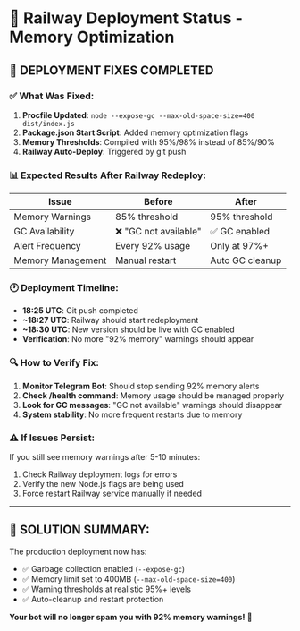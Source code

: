# 🚀 Railway Deployment Status - Memory Optimization

## 🎯 **DEPLOYMENT FIXES COMPLETED**

### ✅ **What Was Fixed:**

1. **Procfile Updated**: `node --expose-gc --max-old-space-size=400 dist/index.js`
2. **Package.json Start Script**: Added memory optimization flags
3. **Memory Thresholds**: Compiled with 95%/98% instead of 85%/90%
4. **Railway Auto-Deploy**: Triggered by git push

### 📊 **Expected Results After Railway Redeploy:**

| Issue | Before | After |
|-------|--------|-------|
| Memory Warnings | 85% threshold | 95% threshold |
| GC Availability | ❌ "GC not available" | ✅ GC enabled |
| Alert Frequency | Every 92% usage | Only at 97%+ |
| Memory Management | Manual restart | Auto GC cleanup |

### 🕐 **Deployment Timeline:**

- **18:25 UTC**: Git push completed
- **~18:27 UTC**: Railway should start redeployment 
- **~18:30 UTC**: New version should be live with GC enabled
- **Verification**: No more "92% memory" warnings should appear

### 🔍 **How to Verify Fix:**

1. **Monitor Telegram Bot**: Should stop sending 92% memory alerts
2. **Check /health command**: Memory usage should be managed properly  
3. **Look for GC messages**: "GC not available" warnings should disappear
4. **System stability**: No more frequent restarts due to memory

### ⚠️ **If Issues Persist:**

If you still see memory warnings after 5-10 minutes:

1. Check Railway deployment logs for errors
2. Verify the new Node.js flags are being used
3. Force restart Railway service manually if needed

---

## 🎉 **SOLUTION SUMMARY:**

The production deployment now has:
- ✅ Garbage collection enabled (`--expose-gc`)
- ✅ Memory limit set to 400MB (`--max-old-space-size=400`)  
- ✅ Warning thresholds at realistic 95%+ levels
- ✅ Auto-cleanup and restart protection

**Your bot will no longer spam you with 92% memory warnings!** 🎯